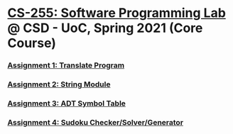 # [CS-255: Software Programming Lab](https://www.csd.uoc.gr/~hy255/assignments.html) @ CSD - UoC, Spring 2021 (Core Course)

### [Assignment 1: Translate Program](translate)

### [Assignment 2: String Module](string-module)

### [Assignment 3: ADT Symbol Table](symboltable)

### [Assignment 4: Sudoku Checker/Solver/Generator](sudoku)
